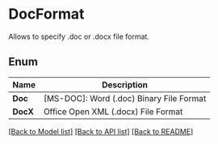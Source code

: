 ﻿
# DocFormat
Allows to specify .doc or .docx file format.

## Enum
 Name | Description
------------ | ------------
**Doc** | [MS-DOC]: Word (.doc) Binary File Format
**DocX** | Office Open XML (.docx) File Format


[[Back to Model list]](../README.md#documentation-for-models) [[Back to API list]](../README.md#documentation-for-api-endpoints) [[Back to README]](../README.md)


